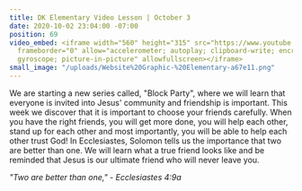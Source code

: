 ```yaml
---
title: DK Elementary Video Lesson | October 3
date: 2020-10-02 23:04:00 -07:00
position: 69
video_embed: <iframe width="560" height="315" src="https://www.youtube.com/embed/QVaE2Ck9AGE"
  frameborder="0" allow="accelerometer; autoplay; clipboard-write; encrypted-media;
  gyroscope; picture-in-picture" allowfullscreen></iframe>
small_image: "/uploads/Website%20Graphic-%20Elementary-a67e11.png"
---
```


We are starting a new series called, "Block Party", where we will learn that everyone is invited into Jesus' community and friendship is important. This week we discover that it is important to choose your friends carefully. When you have the right friends, you will get more done, you will help each other, stand up for each other and most importantly, you will be able to help each other trust God! In Ecclesiastes, Solomon tells us the importance that two are better than one. We will learn what a true friend looks like and be reminded that Jesus is our ultimate friend who will never leave you.

*"Two are better than one," - Ecclesiastes 4:9a*